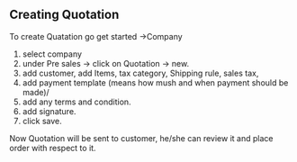 ## Creating Quotation
To create Quatation go get started ->Company
1. select company
2. under Pre sales -> click on Quotation -> new.
3. add customer, add Items, tax category, Shipping rule, sales tax, 
4. add payment template (means how mush and when payment should be made)/
5. add any terms and condition.
6. add signature.
7. click save.

Now Quotation will be sent to customer, he/she can review it and place order with respect to it.
